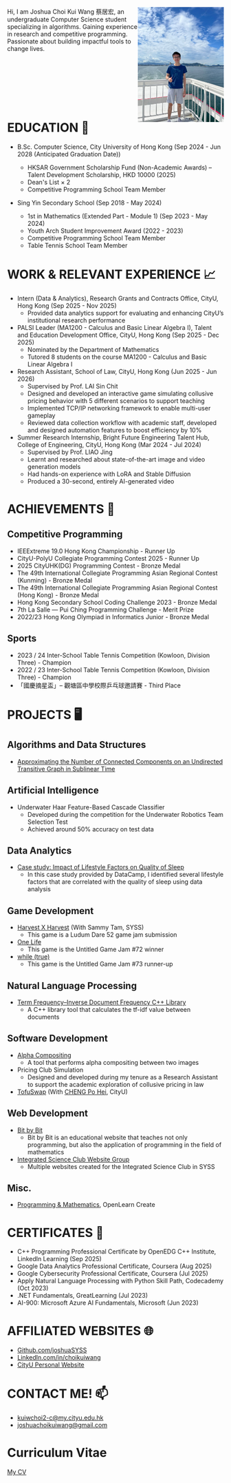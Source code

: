 <head>
  <meta name="google-site-verification" content="0SEcurk_dKLeFfJ4VC6azCpxCccwgnd3JkByYOdYncA" />
</head>
<img src="image.jpg" width="200" align="right">
Hi, I am Joshua Choi Kui Wang 蔡居宏, an undergraduate Computer Science student specializing in algorithms. Gaining experience in research and competitive programming. Passionate about building impactful tools to change lives.<br><br><br><br><br><br><br><br>

# EDUCATION 🏫
- B.Sc. Computer Science, City University of Hong Kong (Sep 2024 - Jun 2028 (Anticipated Graduation Date))
  * HKSAR Government Scholarship Fund (Non-Academic Awards) – Talent Development Scholarship, HKD 10000 (2025)
  * Dean's List × 2
  * Competitive Programming School Team Member

- Sing Yin Secondary School (Sep 2018 - May 2024)
  * 1st in Mathematics (Extended Part - Module 1) (Sep 2023 - May 2024)
  * Youth Arch Student Improvement Award (2022 - 2023)
  * Competitive Programming School Team Member
  * Table Tennis School Team Member

# WORK & RELEVANT EXPERIENCE 📈
- Intern (Data & Analytics), Research Grants and Contracts Office, CityU, Hong Kong (Sep 2025 - Nov 2025)
  * Provided data analytics support for evaluating and enhancing CityU’s institutional research performance
- PALSI Leader (MA1200 - Calculus and Basic Linear Algebra I), Talent and Education Development Office, CityU, Hong Kong (Sep 2025 - Dec 2025)
  * Nominated by the Department of Mathematics
  * Tutored 8 students on the course MA1200 - Calculus and Basic Linear Algebra I
- Research Assistant, School of Law, CityU, Hong Kong (Jun 2025 - Jun 2026)
  * Supervised by Prof. LAI Sin Chit
  * Designed and developed an interactive game simulating collusive pricing behavior with 5 different scenarios to support teaching
  * Implemented TCP/IP networking framework to enable multi-user gameplay
  * Reviewed data collection workflow with academic staff, developed and designed automation features to boost efficiency by 10%
- Summer Research Internship, Bright Future Engineering Talent Hub, College of Engineering, CityU, Hong Kong (Mar 2024 - Jul 2024)
  * Supervised by Prof. LIAO Jing
  * Learnt and researched about state-of-the-art image and video generation models
  * Had hands-on experience with LoRA and Stable Diffusion
  * Produced a 30-second, entirely AI-generated video

# ACHIEVEMENTS 🏅
## Competitive Programming
- IEEExtreme 19.0 Hong Kong Championship - Runner Up
- CityU-PolyU Collegiate Programming Contest 2025 - Runner Up
- 2025 CityUHK(DG) Programming Contest - Bronze Medal
- The 49th International Collegiate Programming Asian Regional Contest (Kunming) - Bronze Medal
- The 49th International Collegiate Programming Asian Regional Contest (Hong Kong) - Bronze Medal
- Hong Kong Secondary School Coding Challenge 2023 - Bronze Medal
- 7th La Salle — Pui Ching Programming Challenge - Merit Prize
- 2022/23 Hong Kong Olympiad in Informatics Junior - Bronze Medal

## Sports
- 2023 / 24 Inter-School Table Tennis Competition (Kowloon, Division Three) - Champion
- 2022 / 23 Inter-School Table Tennis Competition (Kowloon, Division Three) - Champion
- 「國慶摘星盃」– 觀塘區中學校際乒乓球邀請賽 - Third Place

# PROJECTS 🖥
## Algorithms and Data Structures
- [Approximating the Number of Connected Components on an Undirected Transitive Graph in Sublinear Time](https://github.com/joshuaSYSS/approxCCDegree)

## Artificial Intelligence
<!--### AI Game Programming-->
- Underwater Haar Feature-Based Cascade Classifier
  * Developed during the competition for the Underwater Robotics Team Selection Test
  * Achieved around 50% accuracy on test data

## Data Analytics
- [Case study: Impact of Lifestyle Factors on Quality of Sleep](https://www.datacamp.com/datalab/w/894bc003-651d-49cd-9cc9-c3dc1f343ee6)
  * In this case study provided by DataCamp, I identified several lifestyle factors that are correlated with the quality of sleep using data analysis

## Game Development
- [Harvest X Harvest](https://revolution-game.itch.io/harvest-x-harvest) (With Sammy Tam, SYSS)
  * This game is a Ludum Dare 52 game jam submission
- [One Life](https://revolution-game.itch.io/one-life)
  * This game is the Untitled Game Jam #72 winner
- [while (true)](https://no1gameexpert.itch.io/while-true)
  * This game is the Untitled Game Jam #73 runner-up
 
## Natural Language Processing
- [Term Frequency–Inverse Document Frequency C++ Library](https://github.com/joshuaSYSS/tfidf)
  * A C++ library tool that calculates the tf-idf value between documents

<!--## Programming Languages and Compiler-->

## Software Development
- [Alpha Compositing](https://github.com/joshuaSYSS/Alpha-Compositing)
  * A tool that performs alpha compositing between two images
- Pricing Club Simulation
  * Designed and developed during my tenure as a Research Assistant to support the academic exploration of collusive pricing in law
- [TofuSwap](https://github.com/ABCD2024-TEAM/TofuSwap) (With [CHENG Po Hei](https://github.com/iceheart-ac), CityU)

## Web Development
- [Bit by Bit](https://bitbybit-programming.netlify.app/)
  * Bit by Bit is an educational website that teaches not only programming, but also the application of programming in the field of mathematics
- [Integrated Science Club Website Group](https://is-club.netlify.app/)
  * Multiple websites created for the Integrated Science Club in SYSS
 
## Misc.
- [Programming & Mathematics](https://www.open.edu/openlearncreate/course/view.php?id=16462), OpenLearn Create

# CERTIFICATES 📄
- C++ Programming Professional Certificate by OpenEDG C++ Institute, LinkedIn Learning (Sep 2025)
- Google Data Analytics Professional Certificate, Coursera (Aug 2025)
- Google Cybersecurity Professional Certificate, Coursera (Jul 2025)
- Apply Natural Language Processing with Python Skill Path, Codecademy (Oct 2023)
- .NET Fundamentals, GreatLearning (Jul 2023)
- AI-900: Microsoft Azure AI Fundamentals, Microsoft (Jun 2023)

<!--# Bootcamps 🏕️-->

# AFFILIATED WEBSITES 🌐
- [Github.com/joshuaSYSS](https://github.com/joshuaSYSS)
- [LinkedIn.com/in/choikuiwang](https://www.linkedin.com/in/choikuiwang)
- [CityU Personal Website](https://personal.cs.cityu.edu.hk/~kuiwchoi2)

# CONTACT ME! 📫
- [kuiwchoi2-c@my.cityu.edu.hk](mailto:kuiwchoi2-c@my.cityu.edu.hk)
- [joshuachoikuiwang@gmail.com](mailto:joshuachoikuiwang@gmail.com)

# Curriculum Vitae
[My CV](https://docs.google.com/document/d/10kKMXOwLtwgao1X76b43pyyyfaH3c8HmqsqP5a4GOQo/edit?usp=sharing)

